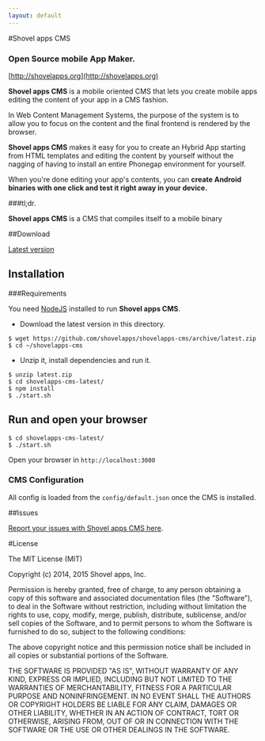 ```yaml
---
layout: default
---
```


#Shovel apps CMS 
### **Open Source mobile App Maker**.
[http://shovelapps.org](http://shovelapps.org)


**Shovel apps CMS** is a mobile oriented CMS that lets you create
mobile apps editing the content of your app in a CMS fashion.

In Web Content Management Systems, the purpose of the system is to allow you
to focus on the content and the final frontend is rendered by the browser.

**Shovel apps CMS** makes it easy for you to create an Hybrid App starting from 
HTML templates and editing the content by yourself without the nagging of having to install
an entire Phonegap environment for yourself.

When you're done editing your app's contents, you  can **create Android binaries
 with one click and test it right away in your device.**

###tl;dr.

**Shovel apps CMS** is a CMS that compiles itself to a mobile binary

##Download

[Latest version](https://github.com/shovelapps/shovelapps-cms/releases/latest)


## Installation

###Requirements 

You need [NodeJS](http://nodejs.org/download/) installed to run **Shovel apps CMS**. 

* Download the latest version in this directory.

```
$ wget https://github.com/shovelapps/shovelapps-cms/archive/latest.zip
$ cd ~/shovelapps-cms
```
* Unzip it, install dependencies and run it.
```
$ unzip latest.zip
$ cd shovelapps-cms-latest/
$ npm install
$ ./start.sh
```



## Run and open your browser

```
$ cd shovelapps-cms-latest/
$ ./start.sh
```

Open your browser in `http://localhost:3000`


### CMS Configuration

All config is loaded from the `config/default.json` once the CMS is installed.


##Issues

[Report your issues with Shovel apps CMS here](http://github.com/shovelapps/issues).




#License 

The MIT License (MIT)

Copyright (c) 2014, 2015 Shovel apps, Inc.

Permission is hereby granted, free of charge, to any person obtaining a copy
of this software and associated documentation files (the "Software"), to deal
in the Software without restriction, including without limitation the rights
to use, copy, modify, merge, publish, distribute, sublicense, and/or sell
copies of the Software, and to permit persons to whom the Software is
furnished to do so, subject to the following conditions:

The above copyright notice and this permission notice shall be included in all
copies or substantial portions of the Software.

THE SOFTWARE IS PROVIDED "AS IS", WITHOUT WARRANTY OF ANY KIND, EXPRESS OR
IMPLIED, INCLUDING BUT NOT LIMITED TO THE WARRANTIES OF MERCHANTABILITY,
FITNESS FOR A PARTICULAR PURPOSE AND NONINFRINGEMENT. IN NO EVENT SHALL THE
AUTHORS OR COPYRIGHT HOLDERS BE LIABLE FOR ANY CLAIM, DAMAGES OR OTHER
LIABILITY, WHETHER IN AN ACTION OF CONTRACT, TORT OR OTHERWISE, ARISING FROM,
OUT OF OR IN CONNECTION WITH THE SOFTWARE OR THE USE OR OTHER DEALINGS IN THE
SOFTWARE.